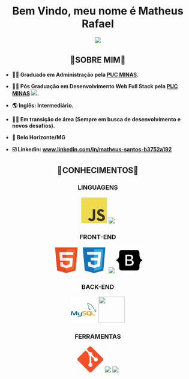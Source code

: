 <h1 align = "center"> <strong> Bem Vindo, meu nome é Matheus Rafael </strong> </h1>

<p align = "center"> <img src="https://github.com/MatheusRafas/Matheus-Rafael/assets/122946104/6e68f16a-590c-41e5-9749-642a9c31e590" width = "500px"/> </p>

<h2 align = "center"><strong>👾SOBRE MIM👾</strong></h2>
<p><strong>
  
  - 👨‍🎓 Graduado em Administração pela [PUC MINAS](https://www.pucminas.br/destaques/Paginas/default.aspx).
    
  - 👨‍💻 Pós Graduação em Desenvolvimento Web Full Stack pela [PUC MINAS](https://www.pucminas.br/destaques/Paginas/default.aspx) <img src="http://img.shields.io/static/v1?label=STATUS&message=EM%20DESENVOLVIMENTO&color=GREEN&style=for-the-badge" width = "120px" />.
    
  - 🌎 Inglês: Intermediário.
    
  - 🧑‍💻 Em transição de área (Sempre em busca de desenvolvimento e novos desafios).
    
  - 📌 Belo Horizonte/MG
    
  - ☑️ Linkedin: www.linkedin.com/in/matheus-santos-b3752a192
</strong></p>

<h2 align = "center"><strong>🤖CONHECIMENTOS🤖</strong></h2>
  
<div align = "center">
<h3>LINGUAGENS</h3>
  <code><img heigth="70" width="70" src="https://raw.githubusercontent.com/devicons/devicon/master/icons/javascript/javascript-original.svg"></code>
  <code><img heigth="70" width="70" src="https://img.icons8.com/color/48/000000/python.png"></code>

<h3>FRONT-END</h3>
  <code><img heigth="70" width="70" src="https://raw.githubusercontent.com/devicons/devicon/master/icons/html5/html5-original.svg"></code> 
  <code><img heigth="70" width="70" src="https://raw.githubusercontent.com/devicons/devicon/master/icons/css3/css3-original.svg"></code> 
  <code><img heigth="70" width="70" src="https://cdn.icon-icons.com/icons2/2415/PNG/512/react_original_logo_icon_146374.png"></code> 
  <code><img heigth="70" width="70" src="https://raw.githubusercontent.com/devicons/devicon/master/icons/bootstrap/bootstrap-plain.svg"></code> 

<h3>BACK-END</h3>
  <code><img heigth="70" width="70" src="https://raw.githubusercontent.com/devicons/devicon/master/icons/mysql/mysql-original-wordmark.svg"></code> 
  <code><img height="70px" width="70" src="https://cdn4.iconfinder.com/data/icons/logos-3/456/nodejs-new-pantone-black-256.png"></code>

<h3>FERRAMENTAS</h3>
  <code><img heigth="70" width="70" src="https://raw.githubusercontent.com/devicons/devicon/master/icons/git/git-original.svg"></code>
 <code><img heigth="70" width="70" src="https://www.nicepng.com/png/full/52-520535_free-files-github-github-icon-png-white.png"></code> 
<code><img heigth="70" width="70" src="https://github.com/MatheusRafas/Matheus-Rafael/assets/122946104/9c70e14b-1899-4e35-86cd-00af59373218"/></code>
</div>
